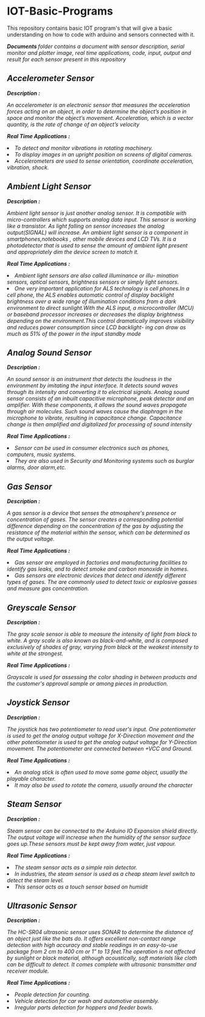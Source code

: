 # IOT-Basic-Programs
This repository contains basic IOT program's that will give a basic understanding on how to code with arduino and sensors connected with it.

<i><b> Documents </b><i> folder contains a document with sensor description, serial monitor and plotter image, real time applications, code, input, output and result for each sensor present in this repository

## <b><i> Accelerometer Sensor </i></b>

<b>Description : </b>
<p>An accelerometer is an electronic sensor that measures the acceleration forces acting on
an object, in order to determine the object’s position in space and monitor the object’s
movement. Acceleration, which is a vector quantity, is the rate of change of an object’s
velocity</p>

<b>Real Time Applications : </b>
<p>
<li>To detect and monitor vibrations in rotating machinery.
<li>To display images in an upright position on screens of digital cameras.
<li>Accelerometers are used to sense orientation, coordinate acceleration, vibration,
shock.
</p>

## <b><i> Ambient Light Sensor </i></b>

<b>Description : </b>
<p>Ambient light sensor is just another analog sensor. It is compatible with micro-controllers which supports analog data input. This sensor is working like a transistor. As light falling on sensor increases the analog output(SIGNAL) will increase. An ambient light sensor is a component in smartphones,notebooks , other mobile devices and LCD TVs. It is a photodetector that is used to sense the amount of ambient light present and appropriately dim the device screen to match it.</p>


<b>Real Time Applications : </b>
<p>
<li>Ambient light sensors are also called illuminance or illu- mination sensors, optical sensors, brightness sensors or simply light sensors.
<li>One very important application for ALS technology is cell phones.In a cell phone, the ALS enables automatic control of display backlight brightness over a wide range of illumination conditions from a dark environment to direct sunlight.With the ALS input, a microcontroller (MCU) or baseband processor increases or decreases the display brightness depending on the environment.This control dramatically improves visibility and reduces power consumption since LCD backlight- ing can draw as much as 51% of the power in the input standby mode
</p>

## <b><i> Analog Sound Sensor </i></b>

<b>Description : </b>
<p>An sound sensor is an instrument that detects the loudness in the environment by imitating the input interface. It detects sound waves through its intensity and converting it to electrical signals. Analog sound sensor consists of an inbuilt capacitive microphone, peak detector and an amplifier. With these components, it allows the sound waves propagate through air molecules. Such sound waves cause the diaphragm in the microphone to vibrate, resulting in capacitance change. Capacitance change is then amplified and digitalized for processing of sound
intensity</p>

<b>Real Time Applications : </b>
<p>
<li>Sensor can be used in consumer electronics such as phones, computers, music
systems.
<li>They are also used in Security and Monitoring systems such as burglar alarms,
door alarm,etc.
</p>

## <b><i> Gas Sensor </i></b>

<b>Description : </b>
<p>A gas sensor is a device that senses the atmosphere's presence or
concentration of gases. The sensor creates a corresponding potential difference
depending on the concentration of the gas by adjusting the resistance of the
material within the sensor, which can be determined as the output voltage.</p>

<b>Real Time Applications : </b>
<p>
<li>Gas sensor are employed in factories and manufacturing facilities to
identify gas leaks, and to detect smoke and carbon monoxide in homes.
<li>Gas sensors are electronic devices that detect and identify different types
of gases. The are commonly used to detect toxic or explosive gasses and
measure gas concentration.</p>

## <b><i> Greyscale Sensor </i></b>

<b>Description : </b>
<p>The gray scale sensor is able to measure the intensity of light from black to white. A gray scale is also known as black-and-white, and is composed exclusively of shades of gray, varying from black at the weakest intensity to white at the strongest.</p>

<b>Real Time Applications : </b>
<p>Grayscale is used for assessing the color shading in between products and the customer's approval sample or among pieces in production.
</p>

## <b><i> Joystick Sensor </i></b>

<b>Description : </b>
<p>The joystick has two potentiometer to read user's input. One potentiometer is
used to get the analog output voltage for X-Direction movement and the other
potentiometer is used to get the analog output voltage for Y-Direction movement.
The potentiometer are connected between +VCC and Ground.</p>

<b>Real Time Applications : </b>
<p><li>An analog stick is often used to move some game object, usually the playable
character.
<li>It may also be used to rotate the camera, usually around the character</p>

## <b><i> Steam Sensor </i></b>

<b>Description : </b>
<p>Steam sensor can be connected to the Arduino IO Expansion shield directly. The output
voltage will increase when the humidity of the sensor surface goes up.These sensors must be kept away from water, just vapour.</p>

<b>Real Time Applications : </b>
<p>
<li>The steam sensor acts as a simple rain detector.
<li>In industries, the steam sensor is used as a cheap steam level switch to
detect the steam level.
<li>This sensor acts as a touch sensor based on humidit</p>

## <b><i> Ultrasonic Sensor </i></b>

<b>Description : </b>
<p>The HC-SR04 ultrasonic sensor uses SONAR to determine the distance of an object just like the bats do. It offers excellent non-contact range detection with high accuracy and stable readings in an easy-to-use package from 2 cm to 400 cm or 1” to 13 feet.The operation is not affected by sunlight or black material, although acoustically, soft materials like cloth can be difficult to detect. It comes complete with ultrasonic transmitter and receiver module.
</p>

<b>Real Time Applications : </b>
<p>
<li>People detection for counting.
<li>Vehicle detection for car wash and automotive assembly.
<li>Irregular parts detection for hoppers and feeder bowls.
</p>
